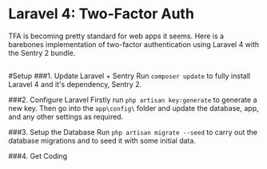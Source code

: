 Laravel 4: Two-Factor Auth
=======================
TFA is becoming pretty standard for web apps it seems. Here is a barebones implementation of two-factor authentication using Laravel 4 with the Sentry 2 bundle.


##

#Setup
###1. Update Laravel + Sentry
Run `composer update` to fully install Laravel 4 and it's dependency, Sentry 2.

###2. Configure Laravel
Firstly run `php artisan key:generate` to generate a new key. Then go into the `app\config\` folder and update the database, app, and any other settings as required.

###3. Setup the Database
Run `php artisan migrate --seed` to carry out the database migrations and to seed it with some initial data.

###4. Get Coding


##
